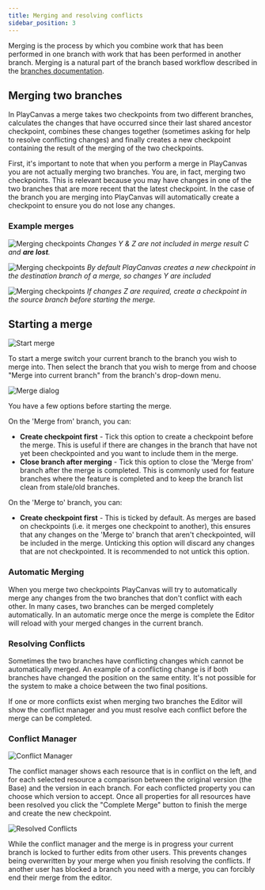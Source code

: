 ```yaml
---
title: Merging and resolving conflicts
sidebar_position: 3
---
```


Merging is the process by which you combine work that has been performed in one branch with work that has been performed in another branch. Merging is a natural part of the branch based workflow described in the [branches documentation][1].

## Merging two branches

In PlayCanvas a merge takes two checkpoints from two different branches, calculates the changes that have occurred since their last shared ancestor checkpoint, combines these changes together (sometimes asking for help to resolve conflicting changes) and finally creates a new checkpoint containing the result of the merging of the two checkpoints.

First, it's important to note that when you perform a merge in PlayCanvas you are not actually merging two branches. You are, in fact, merging two checkpoints. This is relevant because you may have changes in one of the two branches that are more recent that the latest checkpoint. In the case of the branch you are merging into PlayCanvas will automatically create a checkpoint to ensure you do not lose any changes.

### Example merges

![Merging checkpoints](/img/user-manual/version-control/merging/merging-checkpoints-1.png)
*Changes Y & Z are not included in merge result C and **are lost**.*

![Merging checkpoints](/img/user-manual/version-control/merging/merging-checkpoints-2.png)
*By default PlayCanvas creates a new checkpoint in the destination branch of a merge, so changes Y are included*

![Merging checkpoints](/img/user-manual/version-control/merging/merging-checkpoints-3.png)
*If changes Z are required, create a checkpoint in the source branch before starting the merge.*

## Starting a merge

![Start merge](/img/user-manual/version-control/merging/start-merge.png)

To start a merge switch your current branch to the branch you wish to merge into. Then select the branch that you wish to merge from and choose "Merge into current branch" from the branch's drop-down menu.

![Merge dialog](/img/user-manual/version-control/merging/merge-dialog.png)

You have a few options before starting the merge.

On the 'Merge from' branch, you can:

- **Create checkpoint first** - Tick this option to create a checkpoint before the merge. This is useful if there are changes in the branch that have not yet been checkpointed and you want to include them in the merge.
- **Close branch after merging** - Tick this option to close the 'Merge from' branch after the merge is completed. This is commonly used for feature branches where the feature is completed and to keep the branch list clean from stale/old branches.

On the 'Merge to' branch, you can:

- **Create checkpoint first** - This is ticked by default. As merges are based on checkpoints (i.e. it merges one checkpoint to another), this ensures that any changes on the 'Merge to' branch that aren't checkpointed, will be included in the merge. Unticking this option will discard any changes that are not checkpointed. It is recommended to not untick this option.

### Automatic Merging

When you merge two checkpoints PlayCanvas will try to automatically merge any changes from the two branches that don't conflict with each other. In many cases, two branches can be merged completely automatically. In an automatic merge once the merge is complete the Editor will reload with your merged changes in the current branch.

### Resolving Conflicts

Sometimes the two branches have conflicting changes which cannot be automatically merged. An example of a conflicting change is if both branches have changed the position on the same entity. It's not possible for the system to make a choice between the two final positions.

If one or more conflicts exist when merging two branches the Editor will show the conflict manager and you must resolve each conflict before the merge can be completed.

### Conflict Manager

![Conflict Manager](/img/user-manual/version-control/merging/conflict-manager.jpg)

The conflict manager shows each resource that is in conflict on the left, and for each selected resource a comparison between the original version (the Base) and the version in each branch. For each conflicted property you can choose which version to accept. Once all properties for all resources have been resolved you click the "Complete Merge" button to finish the merge and create the new checkpoint.

![Resolved Conflicts](/img/user-manual/version-control/merging/conflicts-resolved.jpg)

While the conflict manager and the merge is in progress your current branch is locked to further edits from other users. This prevents changes being overwritten by your merge when you finish resolving the conflicts. If another user has blocked a branch you need with a merge, you can forcibly end their merge from the editor.

[1]: /user-manual/version-control/branches
